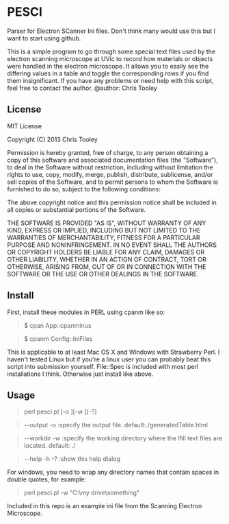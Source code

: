 PESCI
=====

Parser for Electron SCanner Ini files.  Don't think many would use this but I want to start using github.

This is a simple program to go through some special text files used by the electron scanning microscope at UVic to record how materials or objects were handled in the electron microscope. It allows you to easily see the differing values in a table and toggle the corresponding rows if you find them insignificant.  If you have any problems or need help with this script, feel free to contact the author.
 @author: Chris Tooley

License
-------

MIT License

Copyright (C) 2013 Chris Tooley

Permission is hereby granted, free of charge, to any person obtaining a copy of this software and associated documentation
files (the "Software"), to deal in the Software without restriction, including without limitation the rights to use, copy,
modify, merge, publish, distribute, sublicense, and/or sell copies of the Software, and to permit persons to whom the 
Software is furnished to do so, subject to the following conditions:

The above copyright notice and this permission notice shall be included in all copies or substantial portions of the Software.

THE SOFTWARE IS PROVIDED "AS IS", WITHOUT WARRANTY OF ANY KIND, EXPRESS OR IMPLIED, INCLUDING BUT NOT LIMITED TO THE WARRANTIES 
OF MERCHANTABILITY, FITNESS FOR A PARTICULAR PURPOSE AND NONINFRINGEMENT. IN NO EVENT SHALL THE AUTHORS OR COPYRIGHT HOLDERS BE 
LIABLE FOR ANY CLAIM, DAMAGES OR OTHER LIABILITY, WHETHER IN AN ACTION OF CONTRACT, TORT OR OTHERWISE, ARISING FROM, OUT OF OR 
IN CONNECTION WITH THE SOFTWARE OR THE USE OR OTHER DEALINGS IN THE SOFTWARE.

Install
-------

First, install these modules in PERL using cpanm like so:
>	$ cpan App::cpanminus

>	$ cpanm Config::IniFiles

This is applicable to at least Mac OS X and Windows with Strawberry Perl.  I haven't tested Linux but if you're a linux user you can probably beat this script into submission yourself.
File::Spec is included with most perl installations I think. Otherwise just install like above.

Usage
-----

> perl pesci.pl [-o <filename>][-w <workdir>][-?]

> 

> 	--output -o 	:specify the output file. default:./generatedTable.html

> 	--workdir -w 	:specify the working directory where the INI text files are located. default: ./

> 	--help -h -? 	:show this help dialog

For windows, you need to wrap any directory names that contain spaces in double quotes, for example:

> perl pesci.pl -w "C:\my drive\something\"

Included in this repo is an example ini file from the Scanning Electron Microscope.
